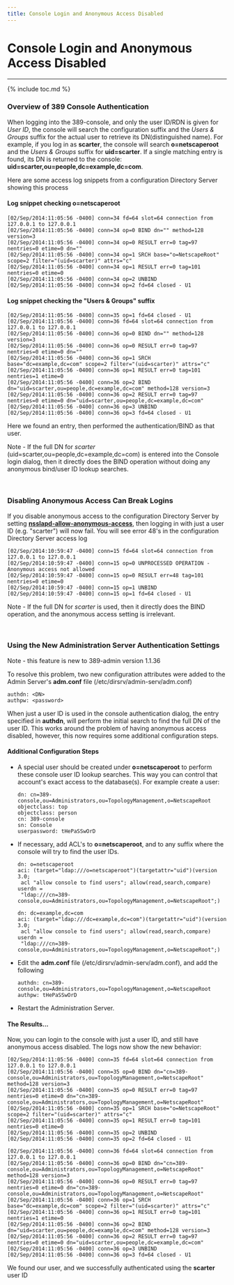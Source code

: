 ```yaml
---
title: Console Login and Anonymous Access Disabled
---
```


# Console Login and Anonymous Access Disabled
----------------------------------------------

{% include toc.md %}

### Overview of 389 Console Authentication

When logging into the 389-console, and only the user ID/RDN is given for *User ID*, the console will search the configuration suffix and the *Users & Groups* suffix for the actual user to retrieve its DN(distinguished name).  For example, if you log in as **scarter**, the console will search **o=netscaperoot** and the *Users & Groups* suffix for **uid=scarter**.  If a single matching entry is found, its DN is returned to the console:  **uid=scarter,ou=people,dc=example,dc=com**.

Here are some access log snippets from a configuration Directory Server showing this process

#### Log snippet checking o=netscaperoot

    [02/Sep/2014:11:05:56 -0400] conn=34 fd=64 slot=64 connection from 127.0.0.1 to 127.0.0.1
    [02/Sep/2014:11:05:56 -0400] conn=34 op=0 BIND dn="" method=128 version=3
    [02/Sep/2014:11:05:56 -0400] conn=34 op=0 RESULT err=0 tag=97 nentries=0 etime=0 dn=""
    [02/Sep/2014:11:05:56 -0400] conn=34 op=1 SRCH base="o=NetscapeRoot" scope=2 filter="(uid=scarter)" attrs="c"
    [02/Sep/2014:11:05:56 -0400] conn=34 op=1 RESULT err=0 tag=101 nentries=0 etime=0
    [02/Sep/2014:11:05:56 -0400] conn=34 op=2 UNBIND
    [02/Sep/2014:11:05:56 -0400] conn=34 op=2 fd=64 closed - U1
    
#### Log snippet checking the "Users & Groups" suffix

    [02/Sep/2014:11:05:56 -0400] conn=35 op=1 fd=64 closed - U1
    [02/Sep/2014:11:05:56 -0400] conn=36 fd=64 slot=64 connection from 127.0.0.1 to 127.0.0.1
    [02/Sep/2014:11:05:56 -0400] conn=36 op=0 BIND dn="" method=128 version=3
    [02/Sep/2014:11:05:56 -0400] conn=36 op=0 RESULT err=0 tag=97 nentries=0 etime=0 dn=""
    [02/Sep/2014:11:05:56 -0400] conn=36 op=1 SRCH base="dc=example,dc=com" scope=2 filter="(uid=scarter)" attrs="c"
    [02/Sep/2014:11:05:56 -0400] conn=36 op=1 RESULT err=0 tag=101 nentries=1 etime=0
    [02/Sep/2014:11:05:56 -0400] conn=36 op=2 BIND dn="uid=scarter,ou=people,dc=example,dc=com" method=128 version=3
    [02/Sep/2014:11:05:56 -0400] conn=36 op=2 RESULT err=0 tag=97 nentries=0 etime=0 dn="uid=scarter,ou=people,dc=example,dc=com"
    [02/Sep/2014:11:05:56 -0400] conn=36 op=3 UNBIND
    [02/Sep/2014:11:05:56 -0400] conn=36 op=3 fd=64 closed - U1
 
Here we found an entry, then performed the authentication/BIND as that user.

Note - If the full DN for *scarter* (uid=scarter,ou=people,dc=example,dc=com) is entered into the Console login dialog, then it directly does the BIND operation without doing any anonymous bind/user ID lookup searches.

<br>

### Disabling Anonymous Access Can Break Logins

If you disable anonymous access to the configuration Directory Server by setting **[nsslapd-allow-anonymous-access](https://access.redhat.com/documentation/en-US/Red_Hat_Enterprise_Linux/6/html/Identity_Management_Guide/disabling-anon-binds.html)**, then logging in with just a user ID (e.g. "scarter") will now fail.  You will see error 48's in the configuration Directory Server access log

    [02/Sep/2014:10:59:47 -0400] conn=15 fd=64 slot=64 connection from 127.0.0.1 to 127.0.0.1
    [02/Sep/2014:10:59:47 -0400] conn=15 op=0 UNPROCESSED OPERATION - Anonymous access not allowed
    [02/Sep/2014:10:59:47 -0400] conn=15 op=0 RESULT err=48 tag=101 nentries=0 etime=0
    [02/Sep/2014:10:59:47 -0400] conn=15 op=1 UNBIND
    [02/Sep/2014:10:59:47 -0400] conn=15 op=1 fd=64 closed - U1


Note - If the full DN for *scarter* is used, then it directly does the BIND operation, and the anonymous access setting is irrelevant.

<br>

### Using the New Administration Server Authentication Settings

Note - this feature is new to 389-admin version 1.1.36

To resolve this problem, two new configuration attributes were added to the Admin Server's **adm.conf** file (/etc/dirsrv/admin-serv/adm.conf)

    authdn: <DN>
    authpw: <password>

When just a user ID is used in the console authentication dialog, the entry specified in **authdn**, will perform the initial search to find the full DN of the user ID.  This works around the problem of having anonymous access disabled, however, this now requires some additional configuration steps.

#### Additional Configuration Steps

-    A special user should be created under **o=netscaperoot** to perform these console user ID lookup searches.  This way you can control that account's exact access to the database(s).  For example create a user:

         dn: cn=389-console,ou=Administrators,ou=TopologyManagement,o=NetscapeRoot
         objectclass: top
         objectclass: person
         cn: 389-console
         sn: Console
         userpassword: tHePaSSwOrD

-    If necessary, add ACL's to **o=netscaperoot**, and to any suffix where the console will try to find the user IDs.

         dn: o=netscaperoot
         aci: (target="ldap:///o=netscaperoot")(targetattr="uid")(version 3.0; 
          acl "allow console to find users"; allow(read,search,compare) userdn =
          "ldap:///cn=389-console,ou=Administrators,ou=TopologyManagement,o=NetscapeRoot";)

         dn: dc=example,dc=com
         aci: (target="ldap:///dc=example,dc=com")(targetattr="uid")(version 3.0; 
          acl "allow console to find users"; allow(read,search,compare) userdn =
          "ldap:///cn=389-console,ou=Administrators,ou=TopologyManagement,o=NetscapeRoot";)

-    Edit the **adm.conf** file (/etc/dirsrv/admin-serv/adm.conf), and add the following

         authdn: cn=389-console,ou=Administrators,ou=TopologyManagement,o=NetscapeRoot
         authpw: tHePaSSwOrD

-    Restart the Administration Server.

#### The Results...

Now, you can login to the console with just a user ID, and still have anonymous access disabled.  The logs now show the new behavior:

    [02/Sep/2014:11:05:56 -0400] conn=35 fd=64 slot=64 connection from 127.0.0.1 to 127.0.0.1
    [02/Sep/2014:11:05:56 -0400] conn=35 op=0 BIND dn="cn=389-console,ou=Administrators,ou=TopologyManagement,o=NetscapeRoot" method=128 version=3
    [02/Sep/2014:11:05:56 -0400] conn=35 op=0 RESULT err=0 tag=97 nentries=0 etime=0 dn="cn=389-console,ou=Administrators,ou=TopologyManagement,o=NetscapeRoot"
    [02/Sep/2014:11:05:56 -0400] conn=35 op=1 SRCH base="o=NetscapeRoot" scope=2 filter="(uid=scarter)" attrs="c"
    [02/Sep/2014:11:05:56 -0400] conn=35 op=1 RESULT err=0 tag=101 nentries=0 etime=0
    [02/Sep/2014:11:05:56 -0400] conn=35 op=2 UNBIND
    [02/Sep/2014:11:05:56 -0400] conn=35 op=2 fd=64 closed - U1

    [02/Sep/2014:11:05:56 -0400] conn=36 fd=64 slot=64 connection from 127.0.0.1 to 127.0.0.1
    [02/Sep/2014:11:05:56 -0400] conn=36 op=0 BIND dn="cn=389-console,ou=Administrators,ou=TopologyManagement,o=NetscapeRoot" method=128 version=3
    [02/Sep/2014:11:05:56 -0400] conn=36 op=0 RESULT err=0 tag=97 nentries=0 etime=0 dn="cn=389-console,ou=Administrators,ou=TopologyManagement,o=NetscapeRoot"
    [02/Sep/2014:11:05:56 -0400] conn=36 op=1 SRCH base="dc=example,dc=com" scope=2 filter="(uid=scarter)" attrs="c"
    [02/Sep/2014:11:05:56 -0400] conn=36 op=1 RESULT err=0 tag=101 nentries=1 etime=0
    [02/Sep/2014:11:05:56 -0400] conn=36 op=2 BIND dn="uid=scarter,ou=people,dc=example,dc=com" method=128 version=3
    [02/Sep/2014:11:05:56 -0400] conn=36 op=2 RESULT err=0 tag=97 nentries=0 etime=0 dn="uid=scarter,ou=people,dc=example,dc=com"
    [02/Sep/2014:11:05:56 -0400] conn=36 op=3 UNBIND
    [02/Sep/2014:11:05:56 -0400] conn=36 op=3 fd=64 closed - U1

We found our user, and we successfully authenticated using the **scarter** user ID



